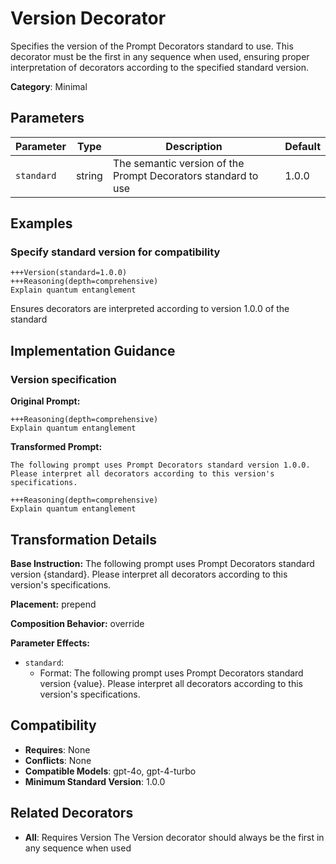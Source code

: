 # Version Decorator

Specifies the version of the Prompt Decorators standard to use. This decorator must be the first in any sequence when used, ensuring proper interpretation of decorators according to the specified standard version.

**Category**: Minimal

## Parameters

| Parameter | Type | Description | Default |
|-----------|------|-------------|--------|
| `standard` | string | The semantic version of the Prompt Decorators standard to use | 1.0.0 |

## Examples

### Specify standard version for compatibility

```
+++Version(standard=1.0.0)
+++Reasoning(depth=comprehensive)
Explain quantum entanglement
```

Ensures decorators are interpreted according to version 1.0.0 of the standard

## Implementation Guidance

### Version specification

**Original Prompt:**
```
+++Reasoning(depth=comprehensive)
Explain quantum entanglement
```

**Transformed Prompt:**
```
The following prompt uses Prompt Decorators standard version 1.0.0. Please interpret all decorators according to this version's specifications.

+++Reasoning(depth=comprehensive)
Explain quantum entanglement
```

## Transformation Details

**Base Instruction:** The following prompt uses Prompt Decorators standard version {standard}. Please interpret all decorators according to this version's specifications.

**Placement:** prepend

**Composition Behavior:** override

**Parameter Effects:**

- `standard`:
  - Format: The following prompt uses Prompt Decorators standard version {value}. Please interpret all decorators according to this version's specifications.

## Compatibility

- **Requires**: None
- **Conflicts**: None
- **Compatible Models**: gpt-4o, gpt-4-turbo
- **Minimum Standard Version**: 1.0.0

## Related Decorators

- **All**: Requires Version The Version decorator should always be the first in any sequence when used
